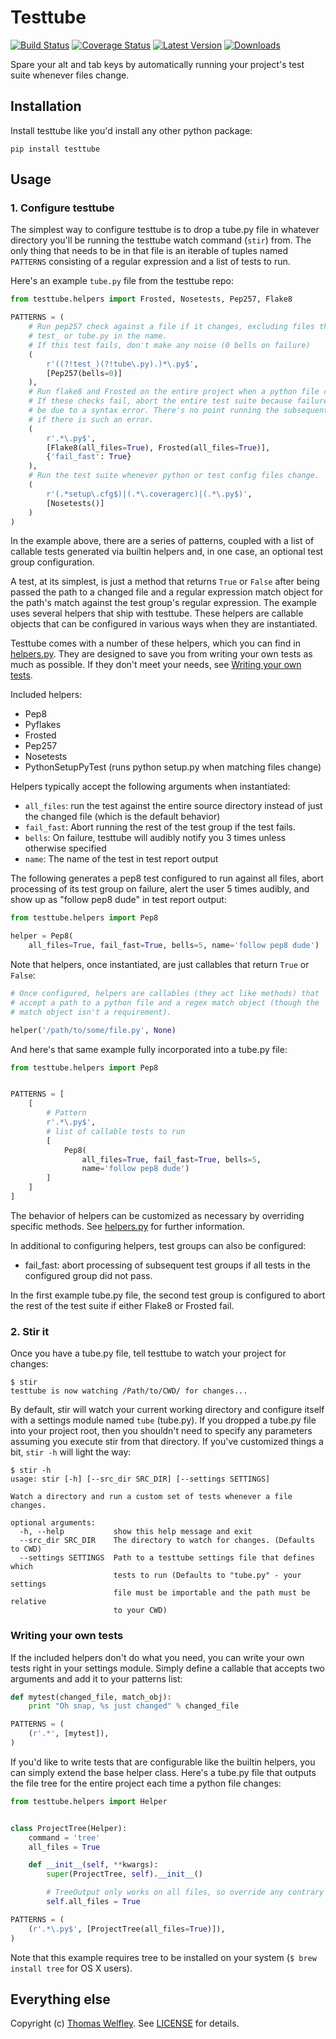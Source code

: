 # Testtube

[![Build Status](https://travis-ci.org/thomasw/testtube.png)](https://travis-ci.org/thomasw/testtube)
[![Coverage Status](https://coveralls.io/repos/thomasw/testtube/badge.png)](https://coveralls.io/r/thomasw/testtube)
[![Latest Version](https://pypip.in/v/testtube/badge.png)](https://pypi.python.org/pypi/testtube/)
[![Downloads](https://pypip.in/d/testtube/badge.png)](https://pypi.python.org/pypi/testtube/)

Spare your alt and tab keys by automatically running your project's test suite
whenever files change.

## Installation

Install testtube like you'd install any other python package:

```
pip install testtube
```

## Usage

### 1. Configure testtube

The simplest way to configure testtube is to drop a tube.py file in whatever
directory you'll be running the testtube watch command (`stir`) from.
The only thing that needs to be in that file is an iterable of tuples named
`PATTERNS` consisting of a regular expression and a list of tests to run.

Here's an example `tube.py` file from the testtube repo:

```python
from testtube.helpers import Frosted, Nosetests, Pep257, Flake8

PATTERNS = (
    # Run pep257 check against a file if it changes, excluding files that have
    # test_ or tube.py in the name.
    # If this test fails, don't make any noise (0 bells on failure)
    (
        r'((?!test_)(?!tube\.py).)*\.py$',
        [Pep257(bells=0)]
    ),
    # Run flake8 and Frosted on the entire project when a python file changes.
    # If these checks fail, abort the entire test suite because failure might
    # be due to a syntax error. There's no point running the subsequent tests
    # if there is such an error.
    (
        r'.*\.py$',
        [Flake8(all_files=True), Frosted(all_files=True)],
        {'fail_fast': True}
    ),
    # Run the test suite whenever python or test config files change.
    (
        r'(.*setup\.cfg$)|(.*\.coveragerc)|(.*\.py$)',
        [Nosetests()]
    )
)
```

In the example above, there are a series of patterns, coupled with a list of
callable tests generated via builtin helpers and, in one case, an optional test
group configuration.

A test, at its simplest, is just a method that returns `True` or `False` after
being passed the path to a changed file and a regular expression
match object for the path's match against the test group's regular expression.
The example uses several helpers that ship with testtube. These helpers
are callable objects that can be configured in various ways when they are
instantiated.

Testtube comes with a number of these helpers, which you can find in
[helpers.py](https://github.com/thomasw/testtube/blob/master/testtube/helpers.py).
They are designed to save you from writing your own tests as much
as possible. If they don't meet your needs, see
[Writing your own tests](#writing-your-own-tests).

Included helpers:

* Pep8
* Pyflakes
* Frosted
* Pep257
* Nosetests
* PythonSetupPyTest (runs python setup.py when matching files change)

Helpers typically accept the following arguments when instantiated:

* `all_files`: run the test against the entire source directory instead of just
  the changed file (which is the default behavior)
* `fail_fast`: Abort running the rest of the test group if the test fails.
* `bells`: On failure, testtube will audibly notify you 3 times unless otherwise
  specified
* `name`: The name of the test in test report output

The following generates a pep8 test configured to run against all files,
abort processing of its test group on failure, alert the user 5 times audibly,
and show up as "follow pep8 dude" in test report output:

```python
from testtube.helpers import Pep8

helper = Pep8(
    all_files=True, fail_fast=True, bells=5, name='follow pep8 dude')
```

Note that helpers, once instantiated, are just callables that return `True` or
`False`:

```python
# Once configured, helpers are callables (they act like methods) that
# accept a path to a python file and a regex match object (though the
# match object isn't a requirement).

helper('/path/to/some/file.py', None)
```

And here's that same example fully incorporated into a tube.py file:

```python
from testtube.helpers import Pep8


PATTERNS = [
    [
        # Pattern
        r'.*\.py$',
        # list of callable tests to run
        [
            Pep8(
                all_files=True, fail_fast=True, bells=5,
                name='follow pep8 dude')
        ]
    ]
]
```

The behavior of helpers can be customized as necessary by overriding
specific methods. See [helpers.py](https://github.com/thomasw/testtube/blob/master/testtube/helpers.py)
for further information.

In additional to configuring helpers, test groups can also be configured:

* fail_fast: abort processing of subsequent test groups if all tests in the
  configured group did not pass.

In the first example tube.py file, the second test group is configured to abort
the rest of the test suite if either Flake8 or Frosted fail.

### 2. Stir it

Once you have a tube.py file, tell testtube to watch your project for changes:

    $ stir
    testtube is now watching /Path/to/CWD/ for changes...

By default, stir will watch your current working directory and configure
itself with a settings module named `tube` (tube.py). If you dropped a tube.py
file into your project root, then you shouldn't need to specify any parameters
assuming you execute stir from that directory. If you've customized things a
bit, `stir -h` will light the way:

```
$ stir -h
usage: stir [-h] [--src_dir SRC_DIR] [--settings SETTINGS]

Watch a directory and run a custom set of tests whenever a file changes.

optional arguments:
  -h, --help           show this help message and exit
  --src_dir SRC_DIR    The directory to watch for changes. (Defaults to CWD)
  --settings SETTINGS  Path to a testtube settings file that defines which
                       tests to run (Defaults to "tube.py" - your settings
                       file must be importable and the path must be relative
                       to your CWD)
```

### Writing your own tests

If the included helpers don't do what you need, you can write your own tests
right in your settings module. Simply define a callable that accepts two
arguments and add it to your patterns list:

```python
def mytest(changed_file, match_obj):
    print "Oh snap, %s just changed" % changed_file

PATTERNS = (
    (r'.*', [mytest]),
)
```

If you'd like to write tests that are configurable like the builtin helpers,
you can simply extend the base helper class. Here's a tube.py file that outputs
the file tree for the entire project each time a python file changes:

```python
from testtube.helpers import Helper


class ProjectTree(Helper):
    command = 'tree'
    all_files = True

    def __init__(self, **kwargs):
        super(ProjectTree, self).__init__()

        # TreeOutput only works on all files, so override any contrary config
        self.all_files = True

PATTERNS = (
    (r'.*\.py$', [ProjectTree(all_files=True)]),
)

```

Note that this example requires tree to be installed on your system
(`$ brew install tree` for OS X users).

## Everything else

Copyright (c) [Thomas Welfley](http://welfley.me). See
[LICENSE](https://github.com/thomasw/testtube/blob/master/LICENSE) for
details.
